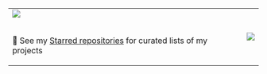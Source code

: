 <table><tr>
<td><picture><img align="top" src="https://github-readme-stats-git-main-snaphat.vercel.app/api?username=snaphat&disable_animations=true&number_format&show_icons=true&rank_icon=percentile&theme=github_dark&include_all_commits=true&count_private=true&cache_seconds=7200)" /></picture>
<br /><br />

🌱 See my [Starred repositories](https://github.com/snaphat?tab=stars) for curated lists of my projects
</td>
<td><picture><img align="center" src="https://github-readme-stats-git-main-snaphat.vercel.app/api/top-langs/?username=snaphat&disable_animations=true&theme=github_dark&layout=compact&exclude_repo=UnityPlugins,ff6recompress,ff6recompress-rs,AltimitMovement.js,SimpleGame,imgui_demo,github-readme-stats&langs_count=100&cache_seconds=0&hide=brainfuck" /></picture></td>
</tr></table>

<!--
**snaphat/snaphat** is a ✨ _special_ ✨ repository because its `README.md` (this file) appears on your GitHub profile.

Here are some ideas to get you started:

- 🔭 I’m currently working on ...
- 🌱 I’m currently learning ...
- 👯 I’m looking to collaborate on ...
- 🤔 I’m looking for help with ...
- 💬 Ask me about ...
- 📫 How to reach me: ...
- 😄 Pronouns: ...
- ⚡ Fun fact: ...
-->
